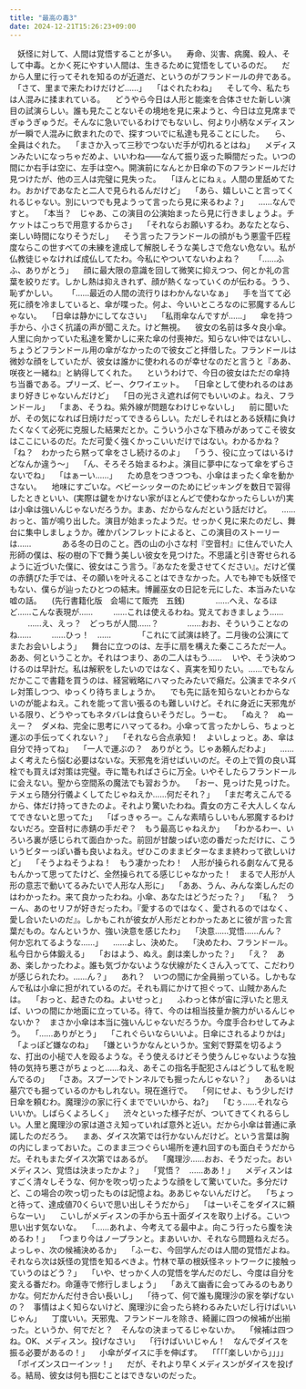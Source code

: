 ```yaml
---
title: "最高の毒3"
date: 2024-12-21T15:26:23+09:00
---
```

　妖怪に対して、人間は覚悟することが多い。
　寿命、災害、病魔、殺人、そして中毒。とかく死にやすい人間は、生きるために覚悟をしているのだ。
　だから人里に行ってそれを知るのが近道だ、というのがフランドールの弁である。
　「さて、里まで来たわけだけど……」
　「はぐれたわね」
　そして今、私たちは人混みに揉まれている。
　どうやら今日は人形と能楽を合体させた新しい演目の試演らしい。誰も見たことないその境地を見に来ようと、今日は立見席までぎゅうぎゅうだ。そんなに急いでいるわけでもないし、何より小柄なメディスンが一瞬で人混みに飲まれたので、探すついでに私達も見ることにした。
　ら、全員はぐれた。
　「まさか入って三秒でつないだ手が切れるとはね」
　メディスンみたいになっちゃだめよ、いいわね――なんて振り返った瞬間だった。いつの間にか右手は空に、左手は空へ。開演前になんとか日傘の下のフランドールだけ見つけたが、他の三人は完璧に見失った。
　「ほんとにねぇ。人間の里舐めてたわ。おかげであなたと二人で見られるんだけど」
　「あら、嬉しいこと言ってくれるじゃない。別にいつでも見ようって言ったら見に来るわよ？」
　……なんですと。
　「本当？　じゃあ、この演目の公演始まったら見に行きましょうよ。チケットはこっちで用意するからさ」
　「それならお願いするわ。あなたとなら、楽しい時間になりそうだし」
　そう言ったフランドールの顔がもう悪霊千匹程度ならこの世すべての未練を達成して解脱しそうな美しさで危ない危ない。私が仏教徒じゃなければ成仏してたわ。今私にやついてないわよね？　
　「……ふふ、ありがとう」
　顔に最大限の意識を回して微笑に抑えつつ、何とか礼の言葉を絞りだす。しかし熱は抑えきれず、顔が熱くなっていくのが伝わる。うう、恥ずかしい。　
　「……最近の人間の流行りはわかんないなぁ」
　手を当てて必死に顔を冷ましていると、傘が喋った。何よ、今いいところなのに邪魔するんじゃない。
　「日傘は静かにしてなさい」
　「私雨傘なんですが……」
　傘を持つ手から、小さく抗議の声が聞こえた。けど無視。
　彼女の名前は多々良小傘。人里に向かっていた私達を驚かしに来た傘の付喪神だ。知らない仲ではないし、ちょうどフランドール用の傘がなかったので彼女ごと拝借した。フランドールは微妙な顔をしていたが、彼女は誰かに使われるのが幸せなのだと言うと『ああ、咲夜と一緒ね』と納得してくれた。
　というわけで、今日の彼女はただの傘持ち当番である。プリーズ、ビー、クワイエット。
　「日傘として使われるのはあまり好きじゃないんだけど」
　「日の光さえ遮れば何でもいいのよ。ねえ、フランドール」
　「まあ、そうね。紫外線が問題なわけじゃないし」
　前に聞いたが、その気になれば日焼けだってできるらしい。ただしそれはとある妖精に負けたくなくて必死に克服した結果だとか。こういう小さな下積みがあってこそ彼女はここにいるのだ。ただ可愛く強くかっこいいだけではない。わかるかね？　
　「ね？　わかったら黙って傘をさし続けるのよ」
　「うう、役に立ってはいるけどなんか違う〜」
　「ん、そろそろ始まるわよ。演目に夢中になって傘をずらさないでね」
　「はぁーい……」
　ため息をつきつつも、小傘はまったく傘を動かさない。
　地味にすごいな。ベビーシッターのためにピッキングを数日で習得したときといい、(実際は鍵をかけない家がほとんどで使わなかったらしいが)実は小傘は強いんじゃないだろうか。まあ、だからなんだという話だけど。
　……おっと、笛が鳴り出した。演目が始まったようだ。せっかく見に来たのだし、舞台に集中しましょうか。確かパンフレットによると、この演目のストーリーは……
　
　
　ある冬の日のこと。西の山の小さな村『空音村』に住んでいた人形師の僕は、桜の樹の下で舞う美しい彼女を見つけた。不思議と引き寄せられるように近づいた僕に、彼女はこう言う。『あなたを愛させてください』。だけど僕の赤錆びた手では、その願いを叶えることはできなかった。人でも神でも妖怪でもない、僕らが辿ったひとつの結末。博麗巫女の日記を元にした、本当みたいな嘘の話。
　(先行書籍化版　会場にて販売　五銭)
　
　
　……へえ、なるほど……こんな表現が……
　
　……これは使えるわね。覚えておきましょう……
　
　……え、えっ？　どっちが人間……？　
　
　……おお、そういうことなのね……
　
　……ひっ！　……
　
　
　「これにて試演は終了。二月後の公演にてまたお会いしよう」
　舞台に立つのは、左手に扇を構えた秦こころただ一人。ああ、何ということか。それはつまり、あの二人はもう……
　いや、そう決めつけるのは早計だ。私は解釈をしたいのではなく、真実を知りたい。……でもなんだかここで書籍を買うのは、経営戦略にハマったみたいで癪だ。公演までネタバレ対策しつつ、ゆっくり待ちましょうか。
　でも先に話を知らないとわからないのが能よねえ。これを能って言い張るのも難しいけど。それに身近に天邪鬼がいる限り、どうやってもネタバレは食らいそうだし。うーむ。
　「ぬえ？　ぬーえー？　ダメね、完全に思考にハマってるわ。小傘って言ったかしら、ちょっと運ぶの手伝ってくれない？」
　「それなら合点承知！　よいしょっと。あ、傘は自分で持ってね」
　「一人で運ぶの？　ありがとう。じゃあ頼んだわよ」
　……よく考えたら悩む必要はないな。天邪鬼を消せばいいのだ。その上で質の良い耳栓でも買えば対策は完璧。寺に篭もればさらに万全。いやそしたらフランドールに会えない。聖から空間系の魔法でも習おうか。
　「おー、見っけた見っけた。テメェら随分行儀よくしてたじゃねえか……何だそれ？」
　「まだ考えこんでるから、体だけ持ってきたのよ。それより驚いたわね。貴女の方こそ大人しくなんてできないと思ってた」
　「ばっきゃろー。こんな素晴らしいもん邪魔するわけないだろ。空音村に赤錆の手だぞ？　もう最高じゃねえか」
　「わかるわー、いろいろ裏が感じられて面白かった。前回が甘酸っぱい恋の番だっただけに、こういうビターっぽい番も良いよねえ。ぜひこのままビターなまま終わって欲しいけど」
　「そうよねそうよね！　もう凄かったわ！　人形が操られる劇なんて見るもんかって思ってたけど、全然操られてる感じじゃなかった！　まるで人形が人形の意志で動いてるみたいで人形な人形に」
　「ああ、うん、みんな楽しんだのはわかったわ。来て良かったわね。小傘、あなたはどうだった？」
　「私？　うーん、あのセリフが好きだったわ。『愛するのではなく、愛されるのではなく、愛し合いたいのだ』。しかもこれが彼女が人形だとわかったあとに彼が言った言葉だもの。なんというか、強い決意を感じたわ」
　「決意……覚悟……んん？　何か忘れてるような……」
　……よし、決めた。
　「決めたわ、フランドール。私今日から体鍛える」
　「おはよう、ぬえ。劇は楽しかった？」
　「え？　ああ、楽しかったわよ。誰も気づかないような伏線がたくさん入ってて、こだわりが感じられたわ。……ん？」
　あれ？　いつの間にか全員揃っている。しかもなんで私は小傘に担がれているのだ。それも肩にかけて担ぐって、山賊かあんたは。
　「おっと、起きたのね。よいせっと」
　ふわっと体が宙に浮いたと思えば、いつの間にか地面に立っている。待て、今のは相当技量か腕力がいるんじゃないか？　まさか小傘は本当に強いんじゃないだろうか。今度手合わせしてみよう。
　「……ありがとう」
　「これぐらいならいいよ。日傘にされるよりかは」
　「よっぽど嫌なのね」
　「嫌というかなんというか。宝剣で野菜を切るような、打出の小槌で人を殴るような。そう使えるけどそう使うんじゃないような独特の気持ち悪さがちょっと……ねえ、あそこの指名手配犯さんはどうして私を睨んでるの」
　「さあ。スプーンでトンネルでも掘ったんじゃない？」
　あるいは墓穴でも掘っているのかもしれない。現在進行で。
　「何にせよ、もう少しだけ日傘を頼むわ。魔理沙の家に行くまででいいから、ね?」
　「むぅ……それならいいか。しばらくよろしく」
　渋々といった様子だが、ついてきてくれるらしい。人里と魔理沙の家は道さえ知っていれば意外と近い。だから小傘は普通に承諾したのだろう。
　まあ、ダイス次第では行かないんだけど。という言葉は胸の内にしまっておいた。このまま三つぐらい場所を連れ回すのも面白そうだからだ。それもまたダイス次第ではあるが。
　「魔理沙……おお、そうだった。おいメディスン、覚悟は決まったかよ？」
　「覚悟？　……ああ！」
　メディスンはすごく清々しそうな、何かを吹っ切ったような顔をして驚いていた。多分だけど、この場合の吹っ切ったものは記憶よね。ああじゃないんだけど。
　「ちょっと待って、達成値70くらいで思い出しそうだから」
　「はーいそこをダイスに頼らなーい」
　こいしがメディスンの手から五十面ダイスを取り上げる。こいつ思い出す気ないな。
　「……あれよ、今考えてる最中よ。向こう行ったら腹を決めるわ！」
　「つまり今はノープランと。まあいいか、それなら問題ねえだろ。よっしゃ、次の候補決めるか」
　「ふーむ、今回学んだのは人間の覚悟だよね。それなら次は妖怪の覚悟を知るべきよ。竹林で草の根妖怪ネットワークに接触っていうのはどう？」
　「いや、せっかく人の覚悟を学んだのだし、今度は自分を変える番だわ。命蓮寺で修行しましょう」
　「あえて幽香に会ってみるのもありかな。何だかんだ付き合い長いし」
　「待って、何で誰も魔理沙の家を挙げないの？　事情はよく知らないけど、魔理沙に会ったら終わるみたいだし行けばいいじゃん」
　丁度いい。天邪鬼、フランドールを除き、綺麗に四つの候補が出揃った。というか、何でだと？　そんなの決まってるじゃないか。
　「候補は四つね。OK、メディスン。投げなさい」
　「行けばいいじゃん！　なんでダイスを振る必要があるの！」
　小傘がダイスに手を伸ばす。
　「「「「楽しいから」」」」
　「ポイズンスローインッ！」
　だが、それより早くメディスンがダイスを投げる。結局、彼女は何も掴むことはできないのだった。
